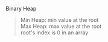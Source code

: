 Binary Heap
>Min Heap: min value at the root 
<br/>Max Heap: max value at the root
<br/>root's index is 0 in an array
<br/>
